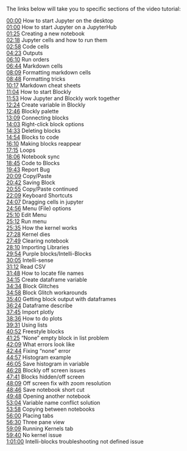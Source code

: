 The links below will take you to specific sections of the video tutorial:

<a class="yt-simple-endpoint style-scope yt-formatted-string" spellcheck="false" href="https://www.youtube.com/watch/?v=-luPzplPDI0&amp;t=0s" dir="auto">00:00</a><span dir="auto" class="style-scope yt-formatted-string"> How to start Jupyter on the desktop<br>
</span><a class="yt-simple-endpoint style-scope yt-formatted-string" spellcheck="false" href="https://www.youtube.com/watch/?v=-luPzplPDI0&amp;t=60s" dir="auto">01:00</a><span dir="auto" class="style-scope yt-formatted-string"> How to start Jupyter on a JupyterHub<br>
</span><a class="yt-simple-endpoint style-scope yt-formatted-string" spellcheck="false" href="https://www.youtube.com/watch/?v=-luPzplPDI0&amp;t=85s" dir="auto">01:25</a><span dir="auto" class="style-scope yt-formatted-string"> Creating a new notebook<br>
</span><a class="yt-simple-endpoint style-scope yt-formatted-string" spellcheck="false" href="https://www.youtube.com/watch/?v=-luPzplPDI0&amp;t=138s" dir="auto">02:18</a><span dir="auto" class="style-scope yt-formatted-string"> Jupyter cells and how to run them<br>
</span><a class="yt-simple-endpoint style-scope yt-formatted-string" spellcheck="false" href="https://www.youtube.com/watch/?v=-luPzplPDI0&amp;t=178s" dir="auto">02:58</a><span dir="auto" class="style-scope yt-formatted-string"> Code cells<br>
</span><a class="yt-simple-endpoint style-scope yt-formatted-string" spellcheck="false" href="https://www.youtube.com/watch/?v=-luPzplPDI0&amp;t=263s" dir="auto">04:23</a><span dir="auto" class="style-scope yt-formatted-string"> Outputs<br>
</span><a class="yt-simple-endpoint style-scope yt-formatted-string" spellcheck="false" href="https://www.youtube.com/watch/?v=-luPzplPDI0&amp;t=370s" dir="auto">06:10</a><span dir="auto" class="style-scope yt-formatted-string"> Run orders<br>
</span><a class="yt-simple-endpoint style-scope yt-formatted-string" spellcheck="false" href="https://www.youtube.com/watch/?v=-luPzplPDI0&amp;t=404s" dir="auto">06:44</a><span dir="auto" class="style-scope yt-formatted-string"> Markdown cells<br>
</span><a class="yt-simple-endpoint style-scope yt-formatted-string" spellcheck="false" href="https://www.youtube.com/watch/?v=-luPzplPDI0&amp;t=489s" dir="auto">08:09</a><span dir="auto" class="style-scope yt-formatted-string"> Formatting markdown cells<br>
</span><a class="yt-simple-endpoint style-scope yt-formatted-string" spellcheck="false" href="https://www.youtube.com/watch/?v=-luPzplPDI0&amp;t=528s" dir="auto">08:48</a><span dir="auto" class="style-scope yt-formatted-string"> Formatting tricks<br>
</span><a class="yt-simple-endpoint style-scope yt-formatted-string" spellcheck="false" href="https://www.youtube.com/watch/?v=-luPzplPDI0&amp;t=617s" dir="auto">10:17</a><span dir="auto" class="style-scope yt-formatted-string"> Markdown cheat sheets<br>
</span><a class="yt-simple-endpoint style-scope yt-formatted-string" spellcheck="false" href="https://www.youtube.com/watch/?v=-luPzplPDI0&amp;t=664s" dir="auto">11:04</a><span dir="auto" class="style-scope yt-formatted-string"> How to start Blockly<br>
</span><a class="yt-simple-endpoint style-scope yt-formatted-string" spellcheck="false" href="https://www.youtube.com/watch/?v=-luPzplPDI0&amp;t=713s" dir="auto">11:53</a><span dir="auto" class="style-scope yt-formatted-string"> How Jupyter and Blockly work together<br>
</span><a class="yt-simple-endpoint style-scope yt-formatted-string" spellcheck="false" href="https://www.youtube.com/watch/?v=-luPzplPDI0&amp;t=744s" dir="auto">12:24</a><span dir="auto" class="style-scope yt-formatted-string"> Create variable in Blockly<br>
</span><a class="yt-simple-endpoint style-scope yt-formatted-string" spellcheck="false" href="https://www.youtube.com/watch/?v=-luPzplPDI0&amp;t=766s" dir="auto">12:46</a><span dir="auto" class="style-scope yt-formatted-string"> Blockly palette<br>
</span><a class="yt-simple-endpoint style-scope yt-formatted-string" spellcheck="false" href="https://www.youtube.com/watch/?v=-luPzplPDI0&amp;t=789s" dir="auto">13:09</a><span dir="auto" class="style-scope yt-formatted-string"> Connecting blocks<br>
</span><a class="yt-simple-endpoint style-scope yt-formatted-string" spellcheck="false" href="https://www.youtube.com/watch/?v=-luPzplPDI0&amp;t=843s" dir="auto">14:03</a><span dir="auto" class="style-scope yt-formatted-string"> Right-click block options<br>
</span><a class="yt-simple-endpoint style-scope yt-formatted-string" spellcheck="false" href="https://www.youtube.com/watch/?v=-luPzplPDI0&amp;t=873s" dir="auto">14:33</a><span dir="auto" class="style-scope yt-formatted-string"> Deleting blocks<br>
</span><a class="yt-simple-endpoint style-scope yt-formatted-string" spellcheck="false" href="https://www.youtube.com/watch/?v=-luPzplPDI0&amp;t=894s" dir="auto">14:54</a><span dir="auto" class="style-scope yt-formatted-string"> Blocks to code<br>
</span><a class="yt-simple-endpoint style-scope yt-formatted-string" spellcheck="false" href="https://www.youtube.com/watch/?v=-luPzplPDI0&amp;t=970s" dir="auto">16:10</a><span dir="auto" class="style-scope yt-formatted-string"> Making blocks reappear<br>
</span><a class="yt-simple-endpoint style-scope yt-formatted-string" spellcheck="false" href="https://www.youtube.com/watch/?v=-luPzplPDI0&amp;t=1035s" dir="auto">17:15</a><span dir="auto" class="style-scope yt-formatted-string"> Loops<br>
</span><a class="yt-simple-endpoint style-scope yt-formatted-string" spellcheck="false" href="https://www.youtube.com/watch/?v=-luPzplPDI0&amp;t=1086s" dir="auto">18:06</a><span dir="auto" class="style-scope yt-formatted-string"> Notebook sync<br>
</span><a class="yt-simple-endpoint style-scope yt-formatted-string" spellcheck="false" href="https://www.youtube.com/watch/?v=-luPzplPDI0&amp;t=1125s" dir="auto">18:45</a><span dir="auto" class="style-scope yt-formatted-string"> Code to Blocks<br>
</span><a class="yt-simple-endpoint style-scope yt-formatted-string" spellcheck="false" href="https://www.youtube.com/watch/?v=-luPzplPDI0&amp;t=1183s" dir="auto">19:43</a><span dir="auto" class="style-scope yt-formatted-string"> Report Bug<br>
</span><a class="yt-simple-endpoint style-scope yt-formatted-string" spellcheck="false" href="https://www.youtube.com/watch/?v=-luPzplPDI0&amp;t=1209s" dir="auto">20:09</a><span dir="auto" class="style-scope yt-formatted-string"> Copy/Paste<br>
</span><a class="yt-simple-endpoint style-scope yt-formatted-string" spellcheck="false" href="https://www.youtube.com/watch/?v=-luPzplPDI0&amp;t=1242s" dir="auto">20:42</a><span dir="auto" class="style-scope yt-formatted-string"> Saving Block<br>
</span><a class="yt-simple-endpoint style-scope yt-formatted-string" spellcheck="false" href="https://www.youtube.com/watch/?v=-luPzplPDI0&amp;t=1255s" dir="auto">20:55</a><span dir="auto" class="style-scope yt-formatted-string"> Copy/Paste continued<br>
</span><a class="yt-simple-endpoint style-scope yt-formatted-string" spellcheck="false" href="https://www.youtube.com/watch/?v=-luPzplPDI0&amp;t=1329s" dir="auto">22:09</a><span dir="auto" class="style-scope yt-formatted-string"> Keyboard Shortcuts<br>
</span><a class="yt-simple-endpoint style-scope yt-formatted-string" spellcheck="false" href="https://www.youtube.com/watch/?v=-luPzplPDI0&amp;t=1447s" dir="auto">24:07</a><span dir="auto" class="style-scope yt-formatted-string"> Dragging cells in jupyter<br>
</span><a class="yt-simple-endpoint style-scope yt-formatted-string" spellcheck="false" href="https://www.youtube.com/watch/?v=-luPzplPDI0&amp;t=1496s" dir="auto">24:56</a><span dir="auto" class="style-scope yt-formatted-string"> Menu (File) options<br>
</span><a class="yt-simple-endpoint style-scope yt-formatted-string" spellcheck="false" href="https://www.youtube.com/watch/?v=-luPzplPDI0&amp;t=1510s" dir="auto">25:10</a><span dir="auto" class="style-scope yt-formatted-string"> Edit Menu<br>
</span><a class="yt-simple-endpoint style-scope yt-formatted-string" spellcheck="false" href="https://www.youtube.com/watch/?v=-luPzplPDI0&amp;t=1512s" dir="auto">25:12</a><span dir="auto" class="style-scope yt-formatted-string"> Run menu<br>
</span><a class="yt-simple-endpoint style-scope yt-formatted-string" spellcheck="false" href="https://www.youtube.com/watch/?v=-luPzplPDI0&amp;t=1535s" dir="auto">25:35</a><span dir="auto" class="style-scope yt-formatted-string"> How the kernel works<br>
</span><a class="yt-simple-endpoint style-scope yt-formatted-string" spellcheck="false" href="https://www.youtube.com/watch/?v=-luPzplPDI0&amp;t=1648s" dir="auto">27:28</a><span dir="auto" class="style-scope yt-formatted-string"> Kernel dies<br>
</span><a class="yt-simple-endpoint style-scope yt-formatted-string" spellcheck="false" href="https://www.youtube.com/watch/?v=-luPzplPDI0&amp;t=1669s" dir="auto">27:49</a><span dir="auto" class="style-scope yt-formatted-string"> Clearing notebook<br>
</span><a class="yt-simple-endpoint style-scope yt-formatted-string" spellcheck="false" href="https://www.youtube.com/watch/?v=-luPzplPDI0&amp;t=1690s" dir="auto">28:10</a><span dir="auto" class="style-scope yt-formatted-string"> Importing Libraries<br>
</span><a class="yt-simple-endpoint style-scope yt-formatted-string" spellcheck="false" href="https://www.youtube.com/watch/?v=-luPzplPDI0&amp;t=1794s" dir="auto">29:54</a><span dir="auto" class="style-scope yt-formatted-string"> Purple blocks/Intelli-Blocks<br>
</span><a class="yt-simple-endpoint style-scope yt-formatted-string" spellcheck="false" href="https://www.youtube.com/watch/?v=-luPzplPDI0&amp;t=1805s" dir="auto">30:05</a><span dir="auto" class="style-scope yt-formatted-string"> Intelli-sense<br>
</span><a class="yt-simple-endpoint style-scope yt-formatted-string" spellcheck="false" href="https://www.youtube.com/watch/?v=-luPzplPDI0&amp;t=1872s" dir="auto">31:12</a><span dir="auto" class="style-scope yt-formatted-string"> Read CSV<br>
</span><a class="yt-simple-endpoint style-scope yt-formatted-string" spellcheck="false" href="https://www.youtube.com/watch/?v=-luPzplPDI0&amp;t=1908s" dir="auto">31:48</a><span dir="auto" class="style-scope yt-formatted-string"> How to locate file names<br>
</span><a class="yt-simple-endpoint style-scope yt-formatted-string" spellcheck="false" href="https://www.youtube.com/watch/?v=-luPzplPDI0&amp;t=2055s" dir="auto">34:15</a><span dir="auto" class="style-scope yt-formatted-string"> Create dataframe variable<br>
</span><a class="yt-simple-endpoint style-scope yt-formatted-string" spellcheck="false" href="https://www.youtube.com/watch/?v=-luPzplPDI0&amp;t=2074s" dir="auto">34:34</a><span dir="auto" class="style-scope yt-formatted-string"> Block Glitches<br>
</span><a class="yt-simple-endpoint style-scope yt-formatted-string" spellcheck="false" href="https://www.youtube.com/watch/?v=-luPzplPDI0&amp;t=2098s" dir="auto">34:58</a><span dir="auto" class="style-scope yt-formatted-string"> Block Glitch workarounds<br>
</span><a class="yt-simple-endpoint style-scope yt-formatted-string" spellcheck="false" href="https://www.youtube.com/watch/?v=-luPzplPDI0&amp;t=2140s" dir="auto">35:40</a><span dir="auto" class="style-scope yt-formatted-string"> Getting block output with dataframes<br>
</span><a class="yt-simple-endpoint style-scope yt-formatted-string" spellcheck="false" href="https://www.youtube.com/watch/?v=-luPzplPDI0&amp;t=2184s" dir="auto">36:24</a><span dir="auto" class="style-scope yt-formatted-string"> Dataframe describe<br>
</span><a class="yt-simple-endpoint style-scope yt-formatted-string" spellcheck="false" href="https://www.youtube.com/watch/?v=-luPzplPDI0&amp;t=2265s" dir="auto">37:45</a><span dir="auto" class="style-scope yt-formatted-string"> Import plotly<br>
</span><a class="yt-simple-endpoint style-scope yt-formatted-string" spellcheck="false" href="https://www.youtube.com/watch/?v=-luPzplPDI0&amp;t=2316s" dir="auto">38:36</a><span dir="auto" class="style-scope yt-formatted-string"> How to do plots<br>
</span><a class="yt-simple-endpoint style-scope yt-formatted-string" spellcheck="false" href="https://www.youtube.com/watch/?v=-luPzplPDI0&amp;t=2371s" dir="auto">39:31</a><span dir="auto" class="style-scope yt-formatted-string"> Using lists<br>
</span><a class="yt-simple-endpoint style-scope yt-formatted-string" spellcheck="false" href="https://www.youtube.com/watch/?v=-luPzplPDI0&amp;t=2452s" dir="auto">40:52</a><span dir="auto" class="style-scope yt-formatted-string"> Freestyle blocks<br>
</span><a class="yt-simple-endpoint style-scope yt-formatted-string" spellcheck="false" href="https://www.youtube.com/watch/?v=-luPzplPDI0&amp;t=2485s" dir="auto">41:25</a><span dir="auto" class="style-scope yt-formatted-string"> “None” empty block in list problem<br>
</span><a class="yt-simple-endpoint style-scope yt-formatted-string" spellcheck="false" href="https://www.youtube.com/watch/?v=-luPzplPDI0&amp;t=2529s" dir="auto">42:09</a><span dir="auto" class="style-scope yt-formatted-string"> What errors look like<br>
</span><a class="yt-simple-endpoint style-scope yt-formatted-string" spellcheck="false" href="https://www.youtube.com/watch/?v=-luPzplPDI0&amp;t=2564s" dir="auto">42:44</a><span dir="auto" class="style-scope yt-formatted-string"> Fixing “none” error<br>
</span><a class="yt-simple-endpoint style-scope yt-formatted-string" spellcheck="false" href="https://www.youtube.com/watch/?v=-luPzplPDI0&amp;t=2697s" dir="auto">44:57</a><span dir="auto" class="style-scope yt-formatted-string"> Histogram example<br>
</span><a class="yt-simple-endpoint style-scope yt-formatted-string" spellcheck="false" href="https://www.youtube.com/watch/?v=-luPzplPDI0&amp;t=2765s" dir="auto">46:05</a><span dir="auto" class="style-scope yt-formatted-string"> Save histogram in variable<br>
</span><a class="yt-simple-endpoint style-scope yt-formatted-string" spellcheck="false" href="https://www.youtube.com/watch/?v=-luPzplPDI0&amp;t=2788s" dir="auto">46:28</a><span dir="auto" class="style-scope yt-formatted-string"> Blockly off screen issues<br>
</span><a class="yt-simple-endpoint style-scope yt-formatted-string" spellcheck="false" href="https://www.youtube.com/watch/?v=-luPzplPDI0&amp;t=2861s" dir="auto">47:41</a><span dir="auto" class="style-scope yt-formatted-string"> Blocks hidden/off screen<br>
</span><a class="yt-simple-endpoint style-scope yt-formatted-string" spellcheck="false" href="https://www.youtube.com/watch/?v=-luPzplPDI0&amp;t=2889s" dir="auto">48:09</a><span dir="auto" class="style-scope yt-formatted-string"> Off screen fix with zoom resolution<br>
</span><a class="yt-simple-endpoint style-scope yt-formatted-string" spellcheck="false" href="https://www.youtube.com/watch/?v=-luPzplPDI0&amp;t=2926s" dir="auto">48:46</a><span dir="auto" class="style-scope yt-formatted-string"> Save notebook short cut<br>
</span><a class="yt-simple-endpoint style-scope yt-formatted-string" spellcheck="false" href="https://www.youtube.com/watch/?v=-luPzplPDI0&amp;t=2988s" dir="auto">49:48</a><span dir="auto" class="style-scope yt-formatted-string"> Opening another notebook<br>
</span><a class="yt-simple-endpoint style-scope yt-formatted-string" spellcheck="false" href="https://www.youtube.com/watch/?v=-luPzplPDI0&amp;t=3184s" dir="auto">53:04</a><span dir="auto" class="style-scope yt-formatted-string"> Variable name conflict solution<br>
</span><a class="yt-simple-endpoint style-scope yt-formatted-string" spellcheck="false" href="https://www.youtube.com/watch/?v=-luPzplPDI0&amp;t=3238s" dir="auto">53:58</a><span dir="auto" class="style-scope yt-formatted-string"> Copying between notebooks<br>
</span><a class="yt-simple-endpoint style-scope yt-formatted-string" spellcheck="false" href="https://www.youtube.com/watch/?v=-luPzplPDI0&amp;t=3360s" dir="auto">56:00</a><span dir="auto" class="style-scope yt-formatted-string"> Placing tabs<br>
</span><a class="yt-simple-endpoint style-scope yt-formatted-string" spellcheck="false" href="https://www.youtube.com/watch/?v=-luPzplPDI0&amp;t=3390s" dir="auto">56:30</a><span dir="auto" class="style-scope yt-formatted-string"> Three pane view<br>
</span><a class="yt-simple-endpoint style-scope yt-formatted-string" spellcheck="false" href="https://www.youtube.com/watch/?v=-luPzplPDI0&amp;t=3549s" dir="auto">59:09</a><span dir="auto" class="style-scope yt-formatted-string"> Running Kernels tab<br>
</span><a class="yt-simple-endpoint style-scope yt-formatted-string" spellcheck="false" href="https://www.youtube.com/watch/?v=-luPzplPDI0&amp;t=3580s" dir="auto">59:40</a><span dir="auto" class="style-scope yt-formatted-string"> No kernel issue<br>
</span><a class="yt-simple-endpoint style-scope yt-formatted-string" spellcheck="false" href="https://www.youtube.com/watch/?v=-luPzplPDI0&amp;t=3660s" dir="auto">1:01:00</a><span dir="auto" class="style-scope yt-formatted-string"> Intelli-blocks troubleshooting not defined issue</span><br>
